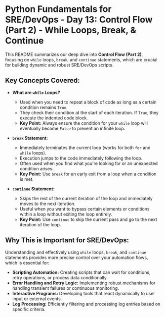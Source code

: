 # Python Fundamentals for SRE/DevOps - Day 13: Control Flow (Part 2) - While Loops, Break, & Continue

This README summarizes our deep dive into **Control Flow (Part 2)**, focusing on `while` loops, `break`, and `continue` statements, which are crucial for building dynamic and robust SRE/DevOps scripts.

## Key Concepts Covered:

* **What are `while` Loops?**
    * Used when you need to repeat a block of code as long as a certain condition remains `True`.
    * They check their condition at the start of each iteration. If `True`, they execute the indented code block.
    * **Key Point:** Always ensure the condition for your `while` loop will eventually become `False` to prevent an infinite loop.

* **`break` Statement:**
    * Immediately terminates the current loop (works for both `for` and `while` loops).
    * Execution jumps to the code immediately following the loop.
    * Often used when you find what you're looking for or an unexpected condition arises.
    * **Key Point:** Use `break` for an early exit from a loop when a condition is met.

* **`continue` Statement:**
    * Skips the rest of the current iteration of the loop and immediately moves to the next iteration.
    * Useful when you want to bypass certain elements or conditions within a loop without exiting the loop entirely.
    * **Key Point:** Use `continue` to skip the current pass and go to the next iteration of the loop.

## Why This is Important for SRE/DevOps:

Understanding and effectively using `while` loops, `break`, and `continue` statements provides more precise control over your automation flows, which is essential for:

* **Scripting Automation:** Creating scripts that can wait for conditions, retry operations, or process data conditionally.
* **Error Handling and Retry Logic:** Implementing robust mechanisms for handling transient failures or continuous monitoring.
* **Interactive Programs:** Developing tools that react dynamically to user input or external events.
* **Log Processing:** Efficiently filtering and processing log entries based on specific criteria.

